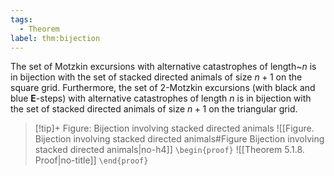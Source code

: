 ```yaml
---
tags:
  - Theorem
label: thm:bijection
---
```

The set of Motzkin excursions with alternative catastrophes of length~$n$ is in bijection with the set of stacked directed animals of size $n +1$ on the square grid.
Furthermore, the set of 2-Motzkin excursions (with black and blue **E**-steps) with alternative catastrophes of length $n$ is in bijection with the set of stacked directed animals of size $n + 1$ on the triangular grid.
> [!tip]+ Figure: Bijection involving stacked directed animals
> ![[Figure. Bijection involving stacked directed animals#Figure Bijection involving stacked directed animals|no-h4]]
`\begin{proof}`
![[Theorem 5.1.8. Proof|no-title]]
`\end{proof}`

